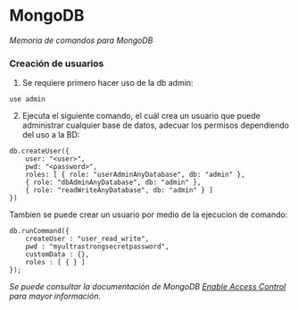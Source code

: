 # MongoDB

_Memoria de comandos para MongoDB_

### Creación de usuarios

1. Se requiere primero hacer uso de la db admin:

```
use admin
```

2. Ejecuta el siguiente comando, el cuál crea un usuario que puede administrar cualquier base de datos, adecuar los permisos dependiendo del uso a la BD:

```
db.createUser({
    user: "<user>",
    pwd: "<password>",
    roles: [ { role: "userAdminAnyDatabase", db: "admin" },
    { role: "dbAdminAnyDatabase", db: "admin" },
    { role: "readWriteAnyDatabase", db: "admin" } ]
})
```

Tambien se puede crear un usuario por medio de la ejecucion de comando:

```
db.runCommand({
    createUser : "user_read_write",
    pwd : "myultrastrongsecretpassword",
    customData : {},
    roles : [ { } ]
});
```

_Se puede consultar la documentación de MongoDB [Enable Access Control](https://docs.mongodb.com/manual/tutorial/enable-authentication/) para mayor información._

